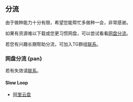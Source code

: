 ## 分流

由于做种能力十分有限，希望您能帮忙多做种一会，非常感谢。

如果有资源难以下载或您更习惯网盘，可以尝试看看[网盘分流](#pan)。

若您有兴趣长期帮助分流，可加入TG群组[联系](/chat)。


### 网盘分流 {pan}

若有失效请[联系](/chat)。

#### Slow Loop

* [阿里云盘](https://www.aliyundrive.com/s/iGZCxDbTM2F)
